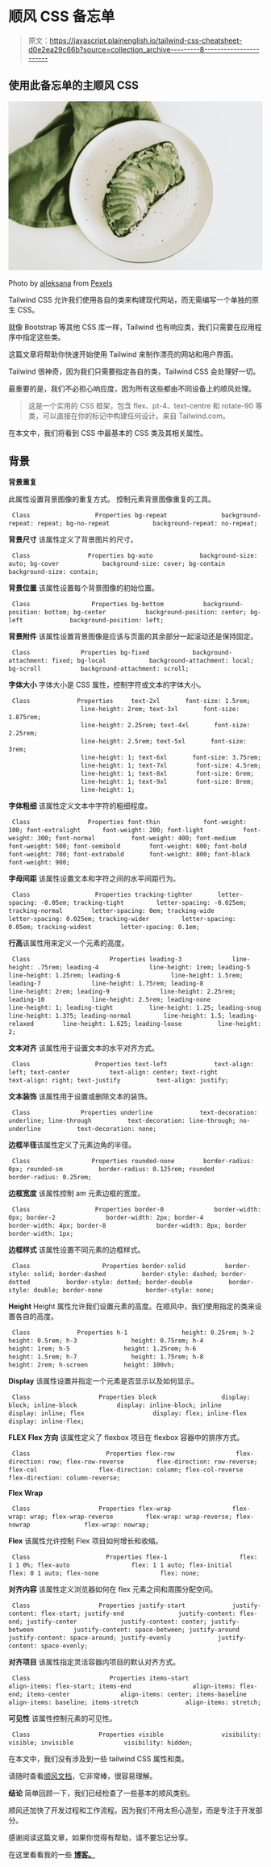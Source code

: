 # 顺风 CSS 备忘单

> 原文：<https://javascript.plainenglish.io/tailwind-css-cheatsheet-d0e2ea29c66b?source=collection_archive---------8----------------------->

## 使用此备忘单的主顺风 CSS

![](img/23aa66a36b8ff7e9e5cc93fbe12be368.png)

Photo by [alleksana](https://www.pexels.com/@alleksana?utm_content=attributionCopyText&utm_medium=referral&utm_source=pexels) from [Pexels](https://www.pexels.com/photo/green-vegetable-on-white-ceramic-plate-4451872/?utm_content=attributionCopyText&utm_medium=referral&utm_source=pexels)

Tailwind CSS 允许我们使用各自的类来构建现代网站，而无需编写一个单独的原生 CSS。

就像 Bootstrap 等其他 CSS 库一样，Tailwind 也有响应类，我们只需要在应用程序中指定这些类。

这篇文章将帮助你快速开始使用 Tailwind 来制作漂亮的网站和用户界面。

Tailwind 很神奇，因为我们只需要指定各自的类，Tailwind CSS 会处理好一切。

最重要的是，我们不必担心响应度，因为所有这些都由不同设备上的顺风处理。

> 这是一个实用的 CSS 框架，包含 flex、pt-4、text-centre 和 rotate-90 等类，可以直接在你的标记中构建任何设计。来自 Tailwind.com。

在本文中，我们将看到 CSS 中最基本的 CSS 类及其相关属性。

## **背景**

**背景重复**

此属性设置背景图像的重复方式。
控制元素背景图像重复的工具。

```
 Class                  Properties bg-repeat               background-repeat: repeat; bg-no-repeat            background-repeat: no-repeat; 
```

**背景尺寸**
该属性定义了背景图片的尺寸。

```
 Class                Properties bg-auto             background-size: auto; bg-cover            background-size: cover; bg-contain          background-size: contain; 
```

**背景位置**
该属性设置每个背景图像的初始位置。

```
 Class                 Properties bg-bottom           background-position: bottom; bg-center           background-position: center; bg-left             background-position: left; 
```

**背景附件**
该属性设置背景图像是应该与页面的其余部分一起滚动还是保持固定。

```
 Class              Properties bg-fixed            background-attachment: fixed; bg-local            background-attachment: local; bg-scroll           background-attachment: scroll;
```

**字体大小**
字体大小是 CSS 属性，控制字符或文本的字体大小。

```
 Class             Properties     text-2xl       font-size: 1.5rem;
                    line-height: 2rem; text-3xl       font-size: 1.875rem;
                    line-height: 2.25rem; text-4xl       font-size: 2.25rem;
                    line-height: 2.5rem; text-5xl       font-size: 3rem;
                    line-height: 1; text-6xl       font-size: 3.75rem;
                    line-height: 1; text-7xl        font-size: 4.5rem;
                    line-height: 1; text-8xl        font-size: 6rem;
                    line-height: 1; text-9xl        font-size: 8rem;
                    line-height: 1; 
```

**字体粗细**
该属性定义文本中字符的粗细程度。

```
 Class                Properties font-thin            font-weight: 100; font-extralight      font-weight: 200; font-light           font-weight: 300; font-normal          font-weight: 400; font-medium          font-weight: 500; font-semibold        font-weight: 600; font-bold            font-weight: 700; font-extrabold       font-weight: 800; font-black           font-weight: 900; 
```

**字母间距**
该属性设置文本和字符之间的水平间距行为。

```
 Class                  Properties tracking-tighter       letter-spacing: -0.05em; tracking-tight         letter-spacing: -0.025em; tracking-normal        letter-spacing: 0em; tracking-wide          letter-spacing: 0.025em; tracking-wider         letter-spacing: 0.05em; tracking-widest        letter-spacing: 0.1em;
```

**行高**该属性用来定义一个元素的高度。

```
 Class                      Properties leading-3              line-height: .75rem; leading-4              line-height: 1rem; leading-5              line-height: 1.25rem; leading-6              line-height: 1.5rem; leading-7              line-height: 1.75rem; leading-8              line-height: 2rem; leading-9              line-height: 2.25rem; leading-10             line-height: 2.5rem; leading-none           line-height: 1; leading-tight          line-height: 1.25; leading-snug           line-height: 1.375; leading-normal         line-height: 1.5; leading-relaxed        line-height: 1.625; leading-loose          line-height: 2; 
```

**文本对齐**
该属性用于设置文本的水平对齐方式。

```
 Class                  Properties text-left             text-align: left; text-center           text-align: center; text-right            text-align: right; text-justify          text-align: justify; 
```

**文本装饰**
该属性用于设置或删除文本的装饰。

```
 Class              Properties underline             text-decoration: underline; line-through          text-decoration: line-through; no-underline          text-decoration: none; 
```

**边框半径**该属性定义了元素边角的半径。

```
 Class                 Properties rounded-none        border-radius: 0px; rounded-sm          border-radius: 0.125rem; rounded             border-radius: 0.25rem; 
```

**边框宽度**
该属性控制 am 元素边框的宽度。

```
 Class                  Properties border-0              border-width: 0px; border-2              border-width: 2px; border-4              border-width: 4px; border-8              border-width: 8px; border                border-width: 1px; 
```

**边框样式**
该属性设置不同元素的边框样式。

```
 Class                    Properties border-solid           border-style: solid; border-dashed          border-style: dashed; border-dotted          border-style: dotted; border-double          border-style: double; border-none            border-style: none;
```

**Height**
Height 属性允许我们设置元素的高度。在顺风中，我们使用指定的类来设置各自的高度。

```
 Class             Properties h-1               height: 0.25rem; h-2               height: 0.5rem; h-3               height: 0.75rem; h-4               height: 1rem; h-5               height: 1.25rem; h-6               height: 1.5rem; h-7               height: 1.75rem; h-8               height: 2rem; h-screen          height: 100vh;
```

**Display**
该属性设置并指定一个元素是否显示以及如何显示。

```
 Class                   Properties block                  display: block; inline-block           display: inline-block; inline                 display: inline; flex                   display: flex; inline-flex            display: inline-flex; 
```

**FLEX**
**Flex 方向**
该属性定义了 flexbox 项目在 flexbox 容器中的排序方式。

```
 Class                     Properties flex-row                 flex-direction: row; flex-row-reverse         flex-direction: row-reverse; flex-col                 flex-direction: column; flex-col-reverse         flex-direction: column-reverse; 
```

**Flex Wrap**

```
 Class                   Properties flex-wrap                 flex-wrap: wrap; flex-wrap-reverse         flex-wrap: wrap-reverse; flex-nowrap               flex-wrap: nowrap; 
```

**Flex**
该属性允许控制 Flex 项目如何增长和收缩。

```
 Class                     Properties flex-1                    flex: 1 1 0%; flex-auto                 flex: 1 1 auto; flex-initial              flex: 0 1 auto; flex-none                 flex: none;
```

**对齐内容**
该属性定义浏览器如何在 flex 元素之间和周围分配空间。

```
 Class                   Properties justify-start             justify-content: flex-start; justify-end               justify-content: flex-end; justify-center            justify-content: center; justify-between           justify-content: space-between; justify-around            justify-content: space-around; justify-evenly             justify-content: space-evenly; 
```

**对齐项目**
该属性指定灵活容器内项目的默认对齐方式。

```
 Class                      Properties items-start               align-items: flex-start; items-end                 align-items: flex-end; items-center              align-items: center; items-baseline            align-items: baseline; items-stretch             align-items: stretch; 
```

**可见性**
该属性控制元素的可见性。

```
 Class                   Properties visible                visibility: visible; invisible              visibility: hidden; 
```

在本文中，我们没有涉及到一些 tailwind CSS 属性和类。

请随时查看[顺风文档](https://tailwindcss.com/)，它非常棒，很容易理解。

**结论**
简单回顾一下，我们已经检查了一些基本的顺风类别。

顺风还加快了开发过程和工作流程。因为我们不用太担心造型，而是专注于开发部分。

感谢阅读这篇文章，如果你觉得有帮助，请不要忘记分享。

在这里看看我的一些 [**博客。**](https://amjohnphilip.medium.com/)